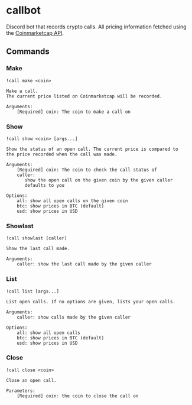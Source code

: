 # callbot
Discord bot that records crypto calls. All pricing information
fetched using the [Coinmarketcap API](https://coinmarketcap.com/api).

## Commands

### Make
```
!call make <coin>

Make a call.
The current price listed on Coinmarketcap will be recorded.

Arguments:
    [Required] coin: The coin to make a call on
```

### Show
```
!call show <coin> [args...]

Show the status of an open call. The current price is compared to
the price recorded when the call was made.

Arguments:
    [Required] coin: The coin to check the call status of
    caller:
       show the open call on the given coin by the given caller
       defaults to you

Options:
    all: show all open calls on the given coin
    btc: show prices in BTC (default)
    usd: show prices in USD
```

### Showlast
```
!call showlast [caller]

Show the last call made.

Arguments:
    caller: show the last call made by the given caller
```

### List
```
!call list [args...]

List open calls. If no options are given, lists your open calls.

Arguments:
    caller: show calls made by the given caller

Options:
    all: show all open calls
    btc: show prices in BTC (default)
    usd: show prices in USD
```

### Close
```
!call close <coin>

Close an open call.

Parameters:
    [Required] coin: the coin to close the call on
```
